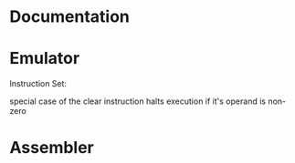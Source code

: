 # Documentation

# Emulator

Instruction Set:

special case of the clear instruction halts execution if it's operand is non-zero

# Assembler
